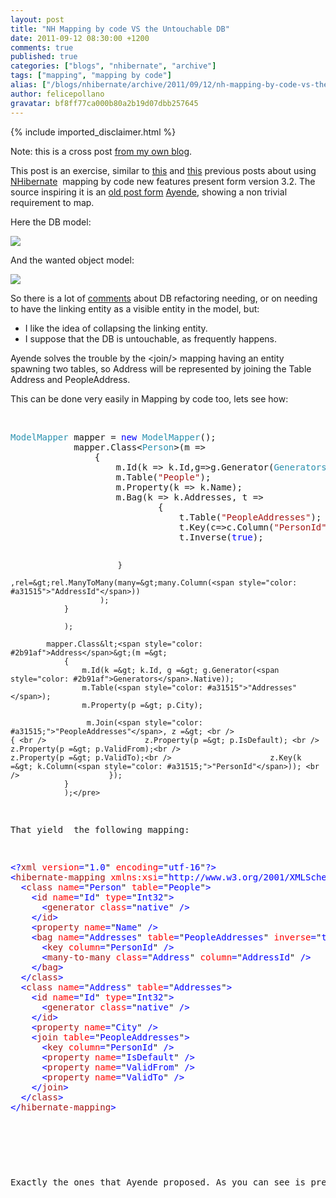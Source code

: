 ```yaml
---
layout: post
title: "NH Mapping by code VS the Untouchable DB"
date: 2011-09-12 08:30:00 +1200
comments: true
published: true
categories: ["blogs", "nhibernate", "archive"]
tags: ["mapping", "mapping by code"]
alias: ["/blogs/nhibernate/archive/2011/09/12/nh-mapping-by-code-vs-the-untouchable-db.aspx"]
author: felicepollano
gravatar: bf8ff77ca000b80a2b19d07dbb257645
---
```

{% include imported_disclaimer.html %}
<p>Note: this is a cross post <a href="http://www.felicepollano.com/2011/09/09/NHMappingByCodeVSTheUntouchableDB.aspx">from my own blog</a>.</p>
<p>This post is an exercise, similar to <a href="/blogs/nhibernate/archive/2011/09/05/automatic-mapping-pluralize-table-names.aspx" target="_blank">this</a> and <a href="http://www.felicepollano.com/2011/09/01/UsingNH32MappingByCodeForAutomaticMapping.aspx">this</a> previous posts about using <a href="http://nhforge.org" target="_blank">NHibernate</a>&nbsp; mapping by code new features present form version 3.2. The source inspiring it is an <a href="http://ayende.com/blog/4695/nhibernate-complex-relationships" target="_blank">old post form</a> <a href="http://ayende.com/blog/" target="_blank">Ayende</a>, showing a non trivial requirement to map.</p>
<p>Here the DB model:</p>
<p> <img src="http://ayende.com/Blog/images/ayende_com/Blog/WindowsLiveWriter/NHibernateComplexrelationships_AB1C/image_2.png" /></p>
<p>And the wanted object model:</p>
<p> <img src="http://ayende.com/Blog/images/ayende_com/Blog/WindowsLiveWriter/NHibernateComplexrelationships_AB1C/image_4.png" /></p>
<p>So there is a lot of <a href="http://ayende.com/blog/4695/nhibernate-complex-relationships#comments" target="_blank">comments</a> about DB refactoring needing, or on needing to have the linking entity as a visible entity in the model, but:</p>
<ul>
<li>I like the idea of collapsing the linking entity. </li>
<li>I suppose that the DB is untouchable, as frequently happens. </li>
</ul>
<p>Ayende solves the trouble by the &lt;join/&gt; mapping having an entity spawning two tables, so Address will be represented by joining the Table Address and PeopleAddress.</p>
<p>This can be done very easily in Mapping by code too, lets see how:</p>
<p>&nbsp;</p>
<pre class="code"><span style="color: #2b91af">ModelMapper </span>mapper = <span style="color: blue">new </span><span style="color: #2b91af">ModelMapper</span>();
            mapper.Class&lt;<span style="color: #2b91af">Person</span>&gt;(m =&gt;
                {
                    m.Id(k =&gt; k.Id,g=&gt;g.Generator(<span style="color: #2b91af">Generators</span>.Native));
                    m.Table(<span style="color: #a31515">"People"</span>);
                    m.Property(k =&gt; k.Name);
                    m.Bag(k =&gt; k.Addresses, t =&gt; 
                            { 
                                t.Table(<span style="color: #a31515">"PeopleAddresses"</span>);
                                t.Key(c=&gt;c.Column(<span style="color: #a31515">"PersonId"</span>));
                                t.Inverse(<span style="color: blue">true</span>);
                                
                            }
                         ,rel=&gt;rel.ManyToMany(many=&gt;many.Column(<span style="color: #a31515">"AddressId"</span>))
                        );
                }

                );

            mapper.Class&lt;<span style="color: #2b91af">Address</span>&gt;(m =&gt;
                {
                    m.Id(k =&gt; k.Id, g =&gt; g.Generator(<span style="color: #2b91af">Generators</span>.Native));
                    m.Table(<span style="color: #a31515">"Addresses"</span>);
                    m.Property(p =&gt; p.City);

                     m.Join(<span style="color: #a31515;">"PeopleAddresses"</span>, z =&gt; <br />                    { <br />                      z.Property(p =&gt; p.IsDefault); <br />                      z.Property(p =&gt; p.ValidFrom);<br />                      z.Property(p =&gt; p.ValidTo);<br />                      z.Key(k =&gt; k.Column(<span style="color: #a31515;">"PersonId"</span>)); <br />                    });      
                }
                );</pre>
<p>That yield&nbsp; the following mapping:</p>
<pre class="code"><span style="color: blue">&lt;?</span><span style="color: #a31515">xml </span><span style="color: red">version</span><span style="color: blue">=</span>"<span style="color: blue">1.0</span>" <span style="color: red">encoding</span><span style="color: blue">=</span>"<span style="color: blue">utf-16</span>"<span style="color: blue">?&gt;
&lt;</span><span style="color: #a31515">hibernate-mapping </span><span style="color: red">xmlns:xsi</span><span style="color: blue">=</span>"<span style="color: blue">http://www.w3.org/2001/XMLSchema-instance</span>" <span style="color: red">xmlns:xsd</span><span style="color: blue">=</span>"<span style="color: blue">http://www.w3.org/2001/XMLSchema</span>" <span style="color: red">namespace</span><span style="color: blue">=</span>"<span style="color: blue">TestMappingByCode</span>" <span style="color: red">assembly</span><span style="color: blue">=</span>"<span style="color: blue">TestMappingByCode</span>" <span style="color: red">xmlns</span><span style="color: blue">=</span>"<span style="color: blue">urn:nhibernate-mapping-2.2</span>"<span style="color: blue">&gt;
  &lt;</span><span style="color: #a31515">class </span><span style="color: red">name</span><span style="color: blue">=</span>"<span style="color: blue">Person</span>" <span style="color: red">table</span><span style="color: blue">=</span>"<span style="color: blue">People</span>"<span style="color: blue">&gt;
    &lt;</span><span style="color: #a31515">id </span><span style="color: red">name</span><span style="color: blue">=</span>"<span style="color: blue">Id</span>" <span style="color: red">type</span><span style="color: blue">=</span>"<span style="color: blue">Int32</span>"<span style="color: blue">&gt;
      &lt;</span><span style="color: #a31515">generator </span><span style="color: red">class</span><span style="color: blue">=</span>"<span style="color: blue">native</span>" <span style="color: blue">/&gt;
    &lt;/</span><span style="color: #a31515">id</span><span style="color: blue">&gt;
    &lt;</span><span style="color: #a31515">property </span><span style="color: red">name</span><span style="color: blue">=</span>"<span style="color: blue">Name</span>" <span style="color: blue">/&gt;
    &lt;</span><span style="color: #a31515">bag </span><span style="color: red">name</span><span style="color: blue">=</span>"<span style="color: blue">Addresses</span>" <span style="color: red">table</span><span style="color: blue">=</span>"<span style="color: blue">PeopleAddresses</span>" <span style="color: red">inverse</span><span style="color: blue">=</span>"<span style="color: blue">true</span>"<span style="color: blue">&gt;
      &lt;</span><span style="color: #a31515">key </span><span style="color: red">column</span><span style="color: blue">=</span>"<span style="color: blue">PersonId</span>" <span style="color: blue">/&gt;
      &lt;</span><span style="color: #a31515">many-to-many </span><span style="color: red">class</span><span style="color: blue">=</span>"<span style="color: blue">Address</span>" <span style="color: red">column</span><span style="color: blue">=</span>"<span style="color: blue">AddressId</span>" <span style="color: blue">/&gt;
    &lt;/</span><span style="color: #a31515">bag</span><span style="color: blue">&gt;
  &lt;/</span><span style="color: #a31515">class</span><span style="color: blue">&gt;
  &lt;</span><span style="color: #a31515">class </span><span style="color: red">name</span><span style="color: blue">=</span>"<span style="color: blue">Address</span>" <span style="color: red">table</span><span style="color: blue">=</span>"<span style="color: blue">Addresses</span>"<span style="color: blue">&gt;
    &lt;</span><span style="color: #a31515">id </span><span style="color: red">name</span><span style="color: blue">=</span>"<span style="color: blue">Id</span>" <span style="color: red">type</span><span style="color: blue">=</span>"<span style="color: blue">Int32</span>"<span style="color: blue">&gt;
      &lt;</span><span style="color: #a31515">generator </span><span style="color: red">class</span><span style="color: blue">=</span>"<span style="color: blue">native</span>" <span style="color: blue">/&gt;
    &lt;/</span><span style="color: #a31515">id</span><span style="color: blue">&gt;
    &lt;</span><span style="color: #a31515">property </span><span style="color: red">name</span><span style="color: blue">=</span>"<span style="color: blue">City</span>" <span style="color: blue">/&gt;
    &lt;</span><span style="color: #a31515">join </span><span style="color: red">table</span><span style="color: blue">=</span>"<span style="color: blue">PeopleAddresses</span>"<span style="color: blue">&gt;
      &lt;</span><span style="color: #a31515">key </span><span style="color: red">column</span><span style="color: blue">=</span>"<span style="color: blue">PersonId</span>" <span style="color: blue">/&gt;
      &lt;</span><span style="color: #a31515">property </span><span style="color: red">name</span><span style="color: blue">=</span>"<span style="color: blue">IsDefault</span>" <span style="color: blue">/&gt;
      &lt;</span><span style="color: #a31515">property </span><span style="color: red">name</span><span style="color: blue">=</span>"<span style="color: blue">ValidFrom</span>" <span style="color: blue">/&gt;
      &lt;</span><span style="color: #a31515">property </span><span style="color: red">name</span><span style="color: blue">=</span>"<span style="color: blue">ValidTo</span>" <span style="color: blue">/&gt;
    &lt;/</span><span style="color: #a31515">join</span><span style="color: blue">&gt;
  &lt;/</span><span style="color: #a31515">class</span><span style="color: blue">&gt;
&lt;/</span><span style="color: #a31515">hibernate-mapping</span><span style="color: blue">&gt;
</span></pre>
<p>&nbsp;</p>
<p>Exactly the ones that Ayende proposed. As you can see is pretty straightforward map even a not so common situation.</p>
